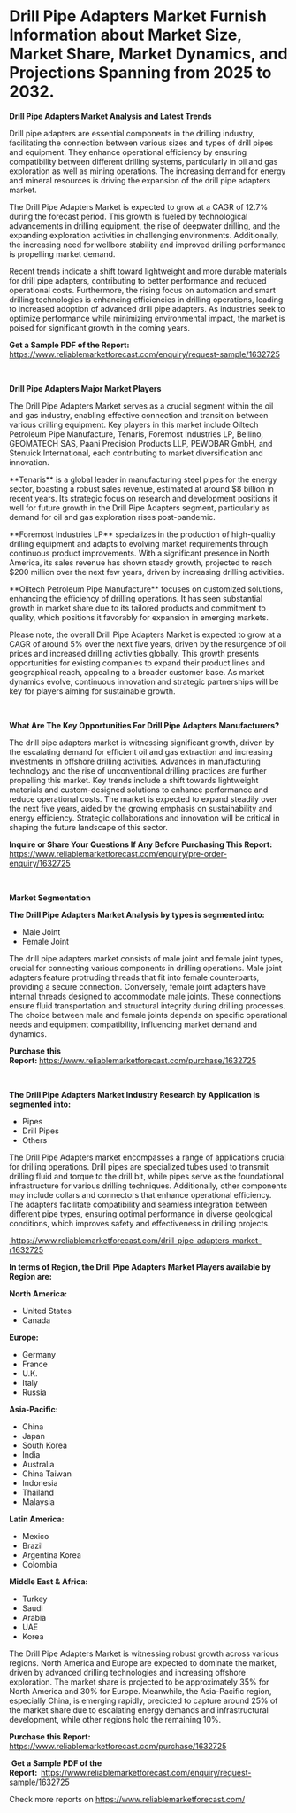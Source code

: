 <p><h1>Drill Pipe Adapters Market Furnish Information about Market Size, Market Share, Market Dynamics, and Projections Spanning from 2025 to 2032.</h1></p><p><strong>Drill Pipe Adapters Market Analysis and Latest Trends</strong></p>
<p><p>Drill pipe adapters are essential components in the drilling industry, facilitating the connection between various sizes and types of drill pipes and equipment. They enhance operational efficiency by ensuring compatibility between different drilling systems, particularly in oil and gas exploration as well as mining operations. The increasing demand for energy and mineral resources is driving the expansion of the drill pipe adapters market.</p><p>The Drill Pipe Adapters Market is expected to grow at a CAGR of 12.7% during the forecast period. This growth is fueled by technological advancements in drilling equipment, the rise of deepwater drilling, and the expanding exploration activities in challenging environments. Additionally, the increasing need for wellbore stability and improved drilling performance is propelling market demand. </p><p>Recent trends indicate a shift toward lightweight and more durable materials for drill pipe adapters, contributing to better performance and reduced operational costs. Furthermore, the rising focus on automation and smart drilling technologies is enhancing efficiencies in drilling operations, leading to increased adoption of advanced drill pipe adapters. As industries seek to optimize performance while minimizing environmental impact, the market is poised for significant growth in the coming years.</p></p>
<p><strong>Get a Sample PDF of the Report:&nbsp;</strong> <a href="https://www.reliablemarketforecast.com/enquiry/request-sample/1632725?utm_campaign=3076&utm_medium=2&utm_source=Github&utm_content=ia&utm_term=29032025&utm_id=drill-pipe-adapters">https://www.reliablemarketforecast.com/enquiry/request-sample/1632725</a></p>
<p>&nbsp;</p>
<p><strong>Drill Pipe Adapters Major Market Players</strong></p>
<p><p>The Drill Pipe Adapters Market serves as a crucial segment within the oil and gas industry, enabling effective connection and transition between various drilling equipment. Key players in this market include Oiltech Petroleum Pipe Manufacture, Tenaris, Foremost Industries LP, Bellino, GEOMATECH SAS, Paani Precision Products LLP, PEWOBAR GmbH, and Stenuick International, each contributing to market diversification and innovation.</p><p>**Tenaris** is a global leader in manufacturing steel pipes for the energy sector, boasting a robust sales revenue, estimated at around $8 billion in recent years. Its strategic focus on research and development positions it well for future growth in the Drill Pipe Adapters segment, particularly as demand for oil and gas exploration rises post-pandemic.</p><p>**Foremost Industries LP** specializes in the production of high-quality drilling equipment and adapts to evolving market requirements through continuous product improvements. With a significant presence in North America, its sales revenue has shown steady growth, projected to reach $200 million over the next few years, driven by increasing drilling activities.</p><p>**Oiltech Petroleum Pipe Manufacture** focuses on customized solutions, enhancing the efficiency of drilling operations. It has seen substantial growth in market share due to its tailored products and commitment to quality, which positions it favorably for expansion in emerging markets.</p><p>Please note, the overall Drill Pipe Adapters Market is expected to grow at a CAGR of around 5% over the next five years, driven by the resurgence of oil prices and increased drilling activities globally. This growth presents opportunities for existing companies to expand their product lines and geographical reach, appealing to a broader customer base. As market dynamics evolve, continuous innovation and strategic partnerships will be key for players aiming for sustainable growth.</p></p>
<p>&nbsp;</p>
<p><strong>What Are The Key Opportunities For Drill Pipe Adapters Manufacturers?</strong></p>
<p><p>The drill pipe adapters market is witnessing significant growth, driven by the escalating demand for efficient oil and gas extraction and increasing investments in offshore drilling activities. Advances in manufacturing technology and the rise of unconventional drilling practices are further propelling this market. Key trends include a shift towards lightweight materials and custom-designed solutions to enhance performance and reduce operational costs. The market is expected to expand steadily over the next five years, aided by the growing emphasis on sustainability and energy efficiency. Strategic collaborations and innovation will be critical in shaping the future landscape of this sector.</p></p>
<p><strong>Inquire or Share Your Questions If Any Before Purchasing This Report:</strong> <a href="https://www.reliablemarketforecast.com/enquiry/pre-order-enquiry/1632725?utm_campaign=3076&utm_medium=2&utm_source=Github&utm_content=ia&utm_term=29032025&utm_id=drill-pipe-adapters">https://www.reliablemarketforecast.com/enquiry/pre-order-enquiry/1632725</a></p>
<p>&nbsp;</p>
<p><strong>Market Segmentation</strong></p>
<p><strong>The Drill Pipe Adapters Market Analysis by types is segmented into:</strong></p>
<p><ul><li>Male Joint</li><li>Female Joint</li></ul></p>
<p><p>The drill pipe adapters market consists of male joint and female joint types, crucial for connecting various components in drilling operations. Male joint adapters feature protruding threads that fit into female counterparts, providing a secure connection. Conversely, female joint adapters have internal threads designed to accommodate male joints. These connections ensure fluid transportation and structural integrity during drilling processes. The choice between male and female joints depends on specific operational needs and equipment compatibility, influencing market demand and dynamics.</p></p>
<p><strong>Purchase this Report:&nbsp;</strong><a href="https://www.reliablemarketforecast.com/purchase/1632725?utm_campaign=3076&utm_medium=2&utm_source=Github&utm_content=ia&utm_term=29032025&utm_id=drill-pipe-adapters">https://www.reliablemarketforecast.com/purchase/1632725</a></p>
<p>&nbsp;</p>
<p><strong>The Drill Pipe Adapters Market Industry Research by Application is segmented into:</strong></p>
<p><ul><li>Pipes</li><li>Drill Pipes</li><li>Others</li></ul></p>
<p><p>The Drill Pipe Adapters market encompasses a range of applications crucial for drilling operations. Drill pipes are specialized tubes used to transmit drilling fluid and torque to the drill bit, while pipes serve as the foundational infrastructure for various drilling techniques. Additionally, other components may include collars and connectors that enhance operational efficiency. The adapters facilitate compatibility and seamless integration between different pipe types, ensuring optimal performance in diverse geological conditions, which improves safety and effectiveness in drilling projects.</p></p>
<p><a href="https://www.reliablemarketforecast.com/drill-pipe-adapters-market-r1632725?utm_campaign=3076&utm_medium=2&utm_source=Github&utm_content=ia&utm_term=29032025&utm_id=drill-pipe-adapters">&nbsp;https://www.reliablemarketforecast.com/drill-pipe-adapters-market-r1632725</a></p>
<p><strong>In terms of Region, the Drill Pipe Adapters Market Players available by Region are:</strong></p>
<p>
    <p> <strong> North America: </strong>
        <ul>
            <li>United States</li>
            <li>Canada</li>
        </ul>
        </p> 
    <p> <strong> Europe: </strong>
        <ul>
            <li>Germany</li>
            <li>France</li>
            <li>U.K.</li>
            <li>Italy</li>
            <li>Russia</li>
        </ul>
        </p> 
    <p> <strong> Asia-Pacific: </strong>
        <ul>
            <li>China</li>
            <li>Japan</li>
            <li>South Korea</li>
            <li>India</li>
            <li>Australia</li>
            <li>China Taiwan</li>
            <li>Indonesia</li>
            <li>Thailand</li>
            <li>Malaysia</li>
        </ul>
        </p> 
    <p> <strong> Latin America: </strong>
        <ul>
            <li>Mexico</li>
            <li>Brazil</li>
            <li>Argentina Korea</li>
            <li>Colombia</li>
        </ul>
        </p> 
    <p> <strong> Middle East & Africa: </strong>
        <ul>
            <li>Turkey</li>
            <li>Saudi</li>
            <li>Arabia</li>
            <li>UAE</li>
            <li>Korea</li>
        </ul>
    </p>
    </p>
<p><p>The Drill Pipe Adapters Market is witnessing robust growth across various regions. North America and Europe are expected to dominate the market, driven by advanced drilling technologies and increasing offshore exploration. The market share is projected to be approximately 35% for North America and 30% for Europe. Meanwhile, the Asia-Pacific region, especially China, is emerging rapidly, predicted to capture around 25% of the market share due to escalating energy demands and infrastructural development, while other regions hold the remaining 10%.</p></p>
<p><strong>Purchase this Report: </strong><a href="https://www.reliablemarketforecast.com/purchase/1632725?utm_campaign=3076&utm_medium=2&utm_source=Github&utm_content=ia&utm_term=29032025&utm_id=drill-pipe-adapters">https://www.reliablemarketforecast.com/purchase/1632725</a></p>
<p>&nbsp;<strong>Get a Sample PDF of the Report:&nbsp;&nbsp;</strong><a href="https://www.reliablemarketforecast.com/enquiry/request-sample/1632725?utm_campaign=3076&utm_medium=2&utm_source=Github&utm_content=ia&utm_term=29032025&utm_id=drill-pipe-adapters">https://www.reliablemarketforecast.com/enquiry/request-sample/1632725</a></p>
<p><strong></strong></p>
<p>Check more reports on <a href="https://www.reliablemarketforecast.com/?utm_campaign=3076&utm_medium=2&utm_source=Github&utm_content=ia&utm_term=29032025&utm_id=drill-pipe-adapters">https://www.reliablemarketforecast.com/</a></p>